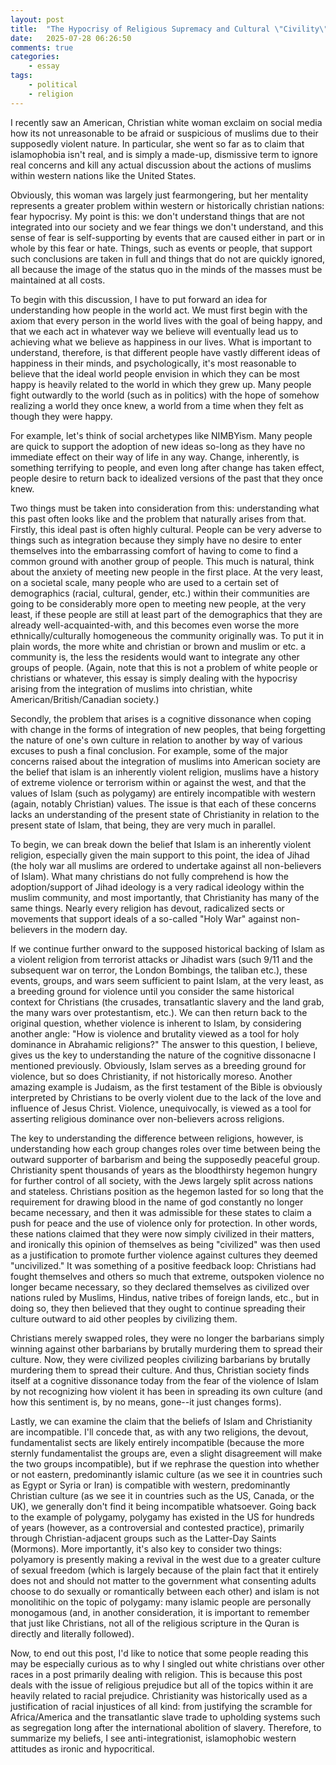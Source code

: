 ```yaml
---
layout: post
title:  "The Hypocrisy of Religious Supremacy and Cultural \"Civility\""
date:   2025-07-28 06:26:50
comments: true
categories:
    - essay
tags:
    - political
    - religion
---
```


I recently saw an American, Christian white woman exclaim on social media how its not unreasonable to be afraid or suspicious of muslims due to their supposedly violent nature. In particular, she went so far as to claim that islamophobia isn't real, and is simply a made-up, dismissive term to ignore real concerns and kill any actual discussion about the actions of muslims within western nations like the United States.

Obviously, this woman was largely just fearmongering, but her mentality represents a greater problem within western or historically christian nations: fear hypocrisy. My point is this: we don't understand things that are not integrated into our society and we fear things we don't understand, and this sense of fear is self-supporting by events that are caused either in part or in whole by this fear or hate. Things, such as events or people, that support such conclusions are taken in full and things that do not are quickly ignored, all because the image of the status quo in the minds of the masses must be maintained at all costs.

To begin with this discussion, I have to put forward an idea for understanding how people in the world act. We must first begin with the axiom that every person in the world lives with the goal of being happy, and that we each act in whatever way we believe will eventually lead us to achieving what we believe as happiness in our lives. What is important to understand, therefore, is that different people have vastly different ideas of happiness in their minds, and psychologically, it's most reasonable to believe that the ideal world people envision in which they can be most happy is heavily related to the world in which they grew up. Many people fight outwardly to the world (such as in politics) with the hope of somehow realizing a world they once knew, a world from a time when they felt as though they were happy.

For example, let's think of social archetypes like NIMBYism. Many people are quick to support the adoption of new ideas so-long as they have no immediate effect on their way of life in any way. Change, inherently, is something terrifying to people, and even long after change has taken effect, people desire to return back to idealized versions of the past that they once knew.

Two things must be taken into consideration from this: understanding what this past often looks like and the problem that naturally arises from that. Firstly, this ideal past is often highly cultural. People can be very adverse to things such as integration because they simply have no desire to enter themselves into the embarrassing comfort of having to come to find a common ground with another group of people. This much is natural, think about the anxiety of meeting new people in the first place. At the very least, on a societal scale, many people who are used to a certain set of demographics (racial, cultural, gender, etc.) within their communities are going to be considerably more open to meeting new people, at the very least, if these people are still at least part of the demographics that they are already well-acquainted-with, and this becomes even worse the more ethnically/culturally homogeneous the community originally was. To put it in plain words, the more white and christian or brown and muslim or etc. a community is, the less the residents would want to integrate any other groups of people. (Again, note that this is not a problem of white people or christians or whatever, this essay is simply dealing with the hypocrisy arising from the integration of muslims into christian, white American/British/Canadian society.)

Secondly, the problem that arises is a cognitive dissonance when coping with change in the forms of integration of new peoples, that being forgetting the nature of one's own culture in relation to another by way of various excuses to push a final conclusion. For example, some of the major concerns raised about the integration of muslims into American society are the belief that islam is an inherently violent religion, muslims have a history of extreme violence or terrorism within or against the west, and that the values of Islam (such as polygamy) are entirely incompatible with western (again, notably Christian) values. The issue is that each of these concerns lacks an understanding of the present state of Christianity in relation to the present state of Islam, that being, they are very much in parallel.

To begin, we can break down the belief that Islam is an inherently violent religion, especially given the main support to this point, the idea of Jihad (the holy war all muslims are ordered to undertake against all non-believers of Islam). What many christians do not fully comprehend is how the adoption/support of Jihad ideology is a very radical ideology within the muslim community, and most importantly, that Christianity has many of the same things. Nearly every religion has devout, radicalized sects or movements that support ideals of a so-called "Holy War" against non-believers in the modern day.

If we continue further onward to the supposed historical backing of Islam as a violent religion from terrorist attacks or Jihadist wars (such 9/11 and the subsequent war on terror, the London Bombings, the taliban etc.), these events, groups, and wars seem sufficient to paint Islam, at the very least, as a breeding ground for violence until you consider the same historical context for Christians (the crusades, transatlantic slavery and the land grab, the many wars over protestantism, etc.). We can then return back to the original question, whether violence is inherent to Islam, by considering another angle: "How is violence and brutality viewed as a tool for holy dominance in Abrahamic religions?" The answer to this question, I believe, gives us the key to understanding the nature of the cognitive dissonacne I mentioned previously. Obviously, Islam serves as a breeding ground for violence, but so does Christianity, if not historically moreso. Another amazing example is Judaism, as the first testament of the Bible is obviously interpreted by Christians to be overly violent due to the lack of the love and influence of Jesus Christ. Violence, unequivocally, is viewed as a tool for asserting religious dominance over non-believers across religions.

The key to understanding the difference between religions, however, is understanding how each group changes roles over time between being the outward supporter of barbarism and being the supposedly peaceful group. Christianity spent thousands of years as the bloodthirsty hegemon hungry for further control of all society, with the Jews largely split across nations and stateless. Christians position as the hegemon lasted for so long that the requirement for drawing blood in the name of god constantly no longer became necessary, and then it was admissible for these states to claim a push for peace and the use of violence only for protection. In other words, these nations claimed that they were now simply civilized in their matters, and ironically this opinion of themselves as being "civilized" was then used as a justification to promote further violence against cultures they deemed "uncivilized." It was something of a positive feedback loop: Christians had fought themselves and others so much that extreme, outspoken violence no longer became necessary, so they declared themselves as civilized over nations ruled by Muslims, Hindus, native tribes of foreign lands, etc., but in doing so, they then believed that they ought to continue spreading their culture outward to aid other peoples by civilizing them.

Christians merely swapped roles, they were no longer the barbarians simply winning against other barbarians by brutally murdering them to spread their culture. Now, they were civilized peoples civilizing barbarians by brutally murdering them to spread their culture. And thus, Christian society finds itself at a cognitive dissonance today from the fear of the violence of Islam by not recognizing how violent it has been in spreading its own culture (and how this sentiment is, by no means, gone--it just changes forms).

Lastly, we can examine the claim that the beliefs of Islam and Christianity are incompatible. I'll concede that, as with any two religions, the devout, fundamentalist sects are likely entirely incompatible (because the more sternly fundamentalist the groups are, even a slight disagreement will make the two groups incompatible), but if we rephrase the question into whether or not eastern, predominantly islamic culture (as we see it in countries such as Egypt or Syria or Iran) is compatible with western, predominantly Christian culture (as we see it in countries such as the US, Canada, or the UK), we generally don't find it being incompatible whatsoever. Going back to the example of polygamy, polygamy has existed in the US for hundreds of years (however, as a controversial and contested practice), primarily through Christian-adjacent groups such as the Latter-Day Saints (Mormons). More importantly, it's also key to consider two things: polyamory is presently making a revival in the west due to a greater culture of sexual freedom (which is largely because of the plain fact that it entirely does not and should not matter to the government what consenting adults choose to do sexually or romantically between each other) and islam is not monolitihic on the topic of polygamy: many islamic people are personally monogamous (and, in another consideration, it is important to remember that just like Christians, not all of the religious scripture in the Quran is directly and literally followed).

Now, to end out this post, I'd like to notice that some people reading this may be especially curious as to why I singled out white christians over other races in a post primarily dealing with religion. This is because this post deals with the issue of religious prejudice but all of the topics within it are heavily related to racial prejudice. Christianity was historically used as a justification of racial injustices of all kind: from justifying the scramble for Africa/America and the transatlantic slave trade to upholding systems such as segregation long after the international abolition of slavery. Therefore, to summarize my beliefs, I see anti-integrationist, islamophobic western attitudes as ironic and hypocritical.

